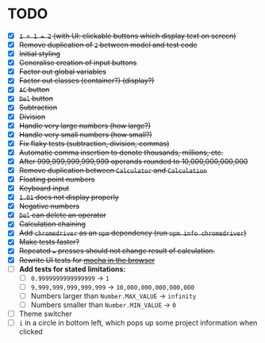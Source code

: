 # TODO
- [x] ~~`1 + 1 = 2` (with UI: clickable buttons which display text on screen)~~
- [x] ~~Remove duplication of `2` between model and test code~~
- [x] ~~Initial styling~~
- [x] ~~Generalise creation of input buttons~~
- [x] ~~Factor out global variables~~
- [x] ~~Factor out classes (container?) (display?)~~
- [x] ~~`AC` button~~
- [x] ~~`Del` button~~
- [x] ~~Subtraction~~
- [x] ~~Division~~
- [x] ~~Handle very large numbers (how large?)~~
- [x] ~~Handle very small numbers (how small?)~~
- [x] ~~Fix flaky tests (subtraction, division, commas)~~
- [x] ~~Automatic comma insertion to denote thousands, millions, etc.~~
- [x] ~~After 999,999,999,999,999 operands rounded to 10,000,000,000,000~~
- [x] ~~Remove duplication between `Calculator` and `Calculation`~~
- [x] ~~Floating point numbers~~
- [x] ~~Keyboard input~~
- [x] ~~`1.01` does not display properly~~
- [x] ~~Negative numbers~~
- [x] ~~`Del` can delete an operator~~
- [x] ~~Calculation chaining~~
- [x] ~~Add `chromedriver` as an `npm` dependency (run `npm info chromedriver`)~~
- [x] ~~Make tests faster?~~
- [x] ~~Repeated `=` presses should not change result of calculation.~~
- [x] ~~Rewrite UI tests for [mocha in the browser](https://mochajs.org/#running-mocha-in-the-browser)~~
- [ ] **Add tests for stated limitations:**
  - [ ] `0.9999999999999999` -> `1`
  - [ ] `9,999,999,999,999,999` -> `10,000,000,000,000,000`
  - [ ] Numbers larger than `Number.MAX_VALUE` -> `infinity`
  - [ ] Numbers smaller than `Number.MIN_VALUE` -> `0`
- [ ] Theme switcher
- [ ] `i` in a circle in bottom left, which pops up some project information when clicked
